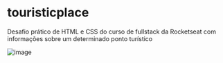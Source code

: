 # touristicplace

Desafio prático de HTML e CSS do curso de fullstack da Rocketseat com informações sobre um determinado ponto turístico

![image](https://github.com/user-attachments/assets/a03bd9b3-08eb-4d87-bbe3-8a8290ced968)

